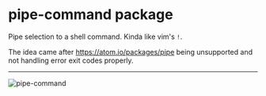 # pipe-command package

Pipe selection to a shell command.
Kinda like vim's `!`.

The idea came after https://atom.io/packages/pipe being unsupported and not handling error exit codes properly.

---

![pipe-command](https://i.imgur.com/1NvORVP.gif)
